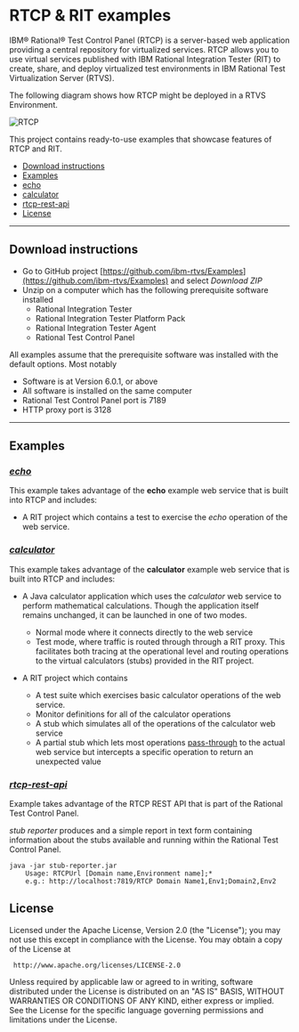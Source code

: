 # RTCP & RIT examples #

IBM® Rational® Test Control Panel (RTCP) is a server-based web application providing
a central repository for virtualized services. RTCP allows you to use virtual services published 
with IBM Rational Integration Tester (RIT) to create, share, and deploy 
virtualized test environments in IBM Rational Test Virtualization Server (RTVS).

The following diagram shows how RTCP might be deployed in a RTVS Environment.


![RTCP](http://www.ibm.com/support/knowledgecenter/api/content/SSBLQQ_8.6.0/com.ibm.rational.rtcp.sysadmin.doc/images/RTCP_SYSADMIN_RTCP_RTVS-Environment.gif "RTCP")


This project contains ready-to-use examples that showcase features of RTCP and RIT.

* [Download instructions](#download-instructions)
* [Examples](#examples)
 * [echo](#echo)
 * [calculator](#calculator)
 * [rtcp-rest-api](#rtcp-rest-api)
* [License](#license)


***
## Download instructions

- Go to GitHub project [https://github.com/ibm-rtvs/Examples](https://github.com/ibm-rtvs/Examples) and select *Download ZIP*
- Unzip on a computer which has the following prerequisite software installed
	- Rational Integration Tester
	- Rational Integration Tester Platform Pack
	- Rational Integration Tester Agent
	- Rational Test Control Panel 


All examples assume that the prerequisite software was installed with the default options. Most notably
- Software is at Version 6.0.1, or above
- All software is installed on the same computer
- Rational Test Control Panel port is 7189
- HTTP proxy port is 3128
  

*** 

## Examples ##

### [*echo*](echo/README.md)

This example takes advantage of the **echo** example web service that is built into
RTCP and includes: 

- A RIT project which contains a test to exercise the *echo* operation of the web service.

### [*calculator*](calculator/README.md)

This example takes advantage of the **calculator** example web service that is built into
RTCP and includes:
 
- A Java calculator application which uses the *calculator* web service to perform mathematical calculations. Though the application itself remains unchanged, it can be launched in one of two modes.
	- Normal mode where it connects directly to the web service
	- Test mode, where traffic is routed through through a RIT proxy. 
	This facilitates both tracing at the operational level and routing operations to the 
	virtual calculators (stubs) provided in the RIT project. 

- A RIT project which contains
	- A test suite which exercises basic calculator operations of the web service.
    - Monitor definitions for all of the calculator operations
	- A stub which simulates all of the operations of the calculator web service
    - A partial stub which lets most operations [pass-through](http://www-01.ibm.com/support/knowledgecenter/SSBLQQ_8.6.0/com.ibm.rational.rtvs.ref.doc/topics/c_rtvsref_sift_passthrough.html?lang=en "sift-and-pass-through") to the actual web service
      but intercepts a specific operation to return an unexpected value
	  
### [*rtcp-rest-api*](rtcp-rest-api/README.md)

Example takes advantage of the RTCP REST API that is part of the Rational Test Control Panel. 

*stub reporter* produces and a simple report in text form containing information about the stubs available and running within the Rational Test Control Panel.

    java -jar stub-reporter.jar
        Usage: RTCPUrl [Domain name,Environment name];*
        e.g.: http://localhost:7819/RTCP Domain Name1,Env1;Domain2,Env2

## License ##
Licensed under the Apache License, Version 2.0 (the "License"); you may not use this except in compliance with the License. You may obtain a copy of the License at

     http://www.apache.org/licenses/LICENSE-2.0

Unless required by applicable law or agreed to in writing, software distributed under the License is distributed on an "AS IS" BASIS, WITHOUT WARRANTIES OR CONDITIONS OF ANY KIND, either express or implied. See the License for the specific language governing permissions and limitations under the License.

